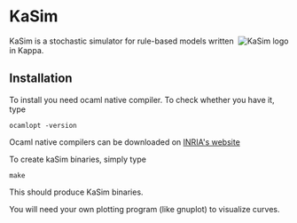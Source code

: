 # KaSim

<img src="http://www.pps.jussieu.fr/~jkrivine/homepage/Research_files/droppedImage.jpg" alt="KaSim logo" title="Stochastic Kappa Simulator" align="right" />

KaSim is a stochastic simulator for rule-based models written in Kappa.

## Installation

To install you need ocaml native compiler. To check whether you have it, type 

`ocamlopt -version` 

Ocaml native compilers can be downloaded on [INRIA's website](http://caml.inria.fr/)

To create kaSim binaries, simply type 

`make`

This should produce KaSim binaries.

You will need your own plotting program (like gnuplot) to visualize curves.

